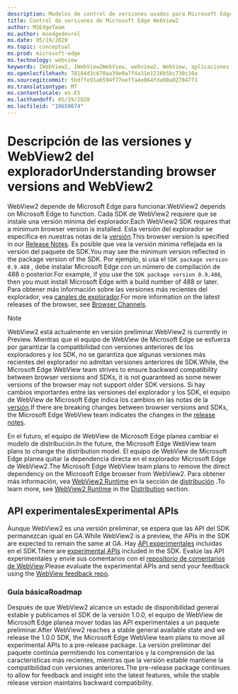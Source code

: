 ```yaml
---
description: Modelos de control de versiones usados para Microsoft Edge WebView2
title: Control de versiones de Microsoft Edge WebView2
author: MSEdgeTeam
ms.author: msedgedevrel
ms.date: 05/19/2020
ms.topic: conceptual
ms.prod: microsoft-edge
ms.technology: webview
keywords: IWebView2, IWebView2WebView, webview2, WebView, aplicaciones WPF, WPF, Edge, ICoreWebView2, ICoreWebView2Host, control de explorador, HTML Edge
ms.openlocfilehash: 78184d3c670aa39e0a7f4a31e1216b5bc730c16e
ms.sourcegitcommit: 5bdffe91a6594f77eeffa4e864fda90a02784771
ms.translationtype: MT
ms.contentlocale: es-ES
ms.lasthandoff: 05/19/2020
ms.locfileid: "10659674"
---
```

# <span data-ttu-id="d7cd7-104">Descripción de las versiones y WebView2 del explorador</span><span class="sxs-lookup"><span data-stu-id="d7cd7-104">Understanding browser versions and WebView2</span></span>  

<span data-ttu-id="d7cd7-105">WebView2 depende de Microsoft Edge para funcionar.</span><span class="sxs-lookup"><span data-stu-id="d7cd7-105">WebView2 depends on Microsoft Edge to function.</span></span>  <span data-ttu-id="d7cd7-106">Cada SDK de WebView2 requiere que se instale una versión mínima del explorador.</span><span class="sxs-lookup"><span data-stu-id="d7cd7-106">Each WebView2 SDK requires that a minimum browser version is installed.</span></span>  <span data-ttu-id="d7cd7-107">Esta versión del explorador se especifica en nuestras notas de la [versión][Webview2Releasenotes].</span><span class="sxs-lookup"><span data-stu-id="d7cd7-107">This browser version is specified in our [Release Notes][Webview2Releasenotes].</span></span>  <span data-ttu-id="d7cd7-108">Es posible que vea la versión mínima reflejada en la versión del paquete de SDK.</span><span class="sxs-lookup"><span data-stu-id="d7cd7-108">You may see the minimum version reflected in the package version of the SDK.</span></span>  <span data-ttu-id="d7cd7-109">Por ejemplo, si usa el `SDK package version 0.9.488` , debe instalar Microsoft Edge con un número de compilación de 488 o posterior.</span><span class="sxs-lookup"><span data-stu-id="d7cd7-109">For example, if you use the `SDK package version 0.9.488`, then you must install Microsoft Edge with a build number of 488 or later.</span></span>  <span data-ttu-id="d7cd7-110">Para obtener más información sobre las versiones más recientes del explorador, vea [canales de explorador][DeployedgeChannels].</span><span class="sxs-lookup"><span data-stu-id="d7cd7-110">For more information on the latest releases of the browser, see [Browser Channels][DeployedgeChannels].</span></span>  

> [!NOTE]
> <span data-ttu-id="d7cd7-111">WebView2 está actualmente en versión preliminar.</span><span class="sxs-lookup"><span data-stu-id="d7cd7-111">WebView2 is currently in Preview.</span></span>  <span data-ttu-id="d7cd7-112">Mientras que el equipo de WebView de Microsoft Edge se esfuerza por garantizar la compatibilidad con versiones anteriores de los exploradores y los SDK, no se garantiza que algunas versiones más recientes del explorador no admitan versiones anteriores de SDK.</span><span class="sxs-lookup"><span data-stu-id="d7cd7-112">While, the Microsoft Edge WebView team strives to ensure backward compatibility between browser versions and SDKs, it is not guaranteed as some newer versions of the browser may not support older SDK versions.</span></span>  <span data-ttu-id="d7cd7-113">Si hay cambios importantes entre las versiones del explorador y los SDK, el equipo de WebView de Microsoft Edge indica los cambios en las notas de la [versión][Webview2Releasenotes].</span><span class="sxs-lookup"><span data-stu-id="d7cd7-113">If there are breaking changes between browser versions and SDKs, the Microsoft Edge WebView team indicates the changes in the [release notes][Webview2Releasenotes].</span></span>  

<span data-ttu-id="d7cd7-114">En el futuro, el equipo de WebView de Microsoft Edge planea cambiar el modelo de distribución.</span><span class="sxs-lookup"><span data-stu-id="d7cd7-114">In the future, the Microsoft Edge WebView team plans to change the distribution model.</span></span>  <span data-ttu-id="d7cd7-115">El equipo de WebView de Microsoft Edge planea quitar la dependencia directa en el explorador Microsoft Edge de WebView2.</span><span class="sxs-lookup"><span data-stu-id="d7cd7-115">The Microsoft Edge WebView team plans to remove the direct dependency on the Microsoft Edge browser from WebView2.</span></span>  <span data-ttu-id="d7cd7-116">Para obtener más información, vea [WebView2 Runtime][Webview2IndexEdgeRuntime] en la sección de [distribución][Webview2Distibution] .</span><span class="sxs-lookup"><span data-stu-id="d7cd7-116">To learn more, see [WebView2 Runtime][Webview2IndexEdgeRuntime] in the [Distribution][Webview2Distibution] section.</span></span>  

## <span data-ttu-id="d7cd7-117">API experimentales</span><span class="sxs-lookup"><span data-stu-id="d7cd7-117">Experimental APIs</span></span>  

<span data-ttu-id="d7cd7-118">Aunque WebView2 es una versión preliminar, se espera que las API del SDK permanezcan igual en GA.</span><span class="sxs-lookup"><span data-stu-id="d7cd7-118">While WebView2 is a preview, the APIs in the SDK are expected to remain the same at GA.</span></span>  <span data-ttu-id="d7cd7-119">Hay [API experimentales][Webview2ReferenceWin3209488Experimental] incluidas en el SDK.</span><span class="sxs-lookup"><span data-stu-id="d7cd7-119">There are [experimental APIs][Webview2ReferenceWin3209488Experimental] included in the SDK.</span></span>  <span data-ttu-id="d7cd7-120">Evalúe las API experimentales y envíe sus comentarios con el [repositorio de comentarios de WebView][GithubMicrosoftedgeWebviewfeedback].</span><span class="sxs-lookup"><span data-stu-id="d7cd7-120">Please evaluate the experimental APIs and send your feedback using the [WebView feedback repo][GithubMicrosoftedgeWebviewfeedback].</span></span>  

### <span data-ttu-id="d7cd7-121">Guía básica</span><span class="sxs-lookup"><span data-stu-id="d7cd7-121">Roadmap</span></span>  

<span data-ttu-id="d7cd7-122">Después de que WebView2 alcance un estado de disponibilidad general estable y publicamos el SDK de la versión 1.0.0, el equipo de WebView de Microsoft Edge planea mover todas las API experimentales a un paquete preliminar.</span><span class="sxs-lookup"><span data-stu-id="d7cd7-122">After WebView2 reaches a stable general available state and we release the 1.0.0 SDK, the Microsoft Edge WebView team plans to move all experimental APIs to a pre-release package.</span></span>  <span data-ttu-id="d7cd7-123">La versión preliminar del paquete continúa permitiendo los comentarios y la comprensión de las características más recientes, mientras que la versión estable mantiene la compatibilidad con versiones anteriores.</span><span class="sxs-lookup"><span data-stu-id="d7cd7-123">The pre-release package continues to allow for feedback and insight into the latest features, while the stable release version maintains backward compatibility.</span></span>  

<!--links -->

[Webview2Distibution]: ./distribution.md "Distribución de aplicaciones mediante WebView2 | Microsoft docs"  
[Webview2IndexEdgeRuntime]: ./distribution.md#microsoft-edge-webview2-runtime "Microsoft Edge WebView2 Runtime: distribución de aplicaciones con WebView2 | Microsoft docs"  
[Webview2ReferenceWin3209488Experimental]: ../reference/win32/0-9-488-reference-webview2.md#experimental "Experimental-referencia (WebView2) | Microsoft docs"  
[Webview2Releasenotes]: ../releasenotes.md "Notas de la versión para el SDK de WebView2 | Microsoft docs"  

[DeployedgeChannels]: /deployedge/microsoft-edge-channels "Información general de los canales de Microsoft Edge | Microsoft docs"  

[GithubMicrosoftedgeWebviewfeedback]: https://github.com/MicrosoftEdge/WebViewFeedback "Comentarios de WebView: MicrosoftEdge/WebViewFeedback | GitHub"  
